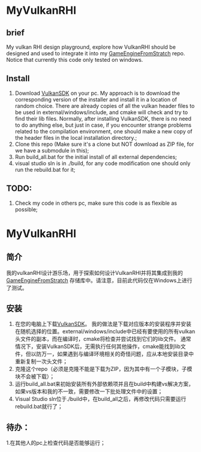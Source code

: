 # MyVulkanRHI
## brief
My vulkan RHI design playground, explore how VulkanRHI should be designed and used to integrate it into my [GameEngineFromStratch](https://github.com/moonflo/EngineFromScratch) repo. Notice that currently this code only tested on windows.
## Install
1. Download [VulkanSDK](https://www.lunarg.com/vulkan-sdk/) on your pc. My approach is to download the corresponding version of the installer and install it in a location of random choice. There are already copies of all the vulkan header files to be used in external/windows/include, and cmake will check and try to find their lib files. Normally, after installing VulkanSDK, there is no need to do anything else, but just in case, if you encounter strange problems related to the compilation environment, one should make a new copy of the header files in the local installation directory.;
2. Clone this repo (Make sure it's a clone but NOT download as ZIP file, for we have a submodule in this);
3. Run build_all.bat for the initial install of all external dependencies;
4. visual studio sln is in ./build, for any code modification one should only run the rebuild.bat for it;

## TODO:
1. Check my code in others pc, make sure this code is as flexible as possible;


# MyVulkanRHI
## 简介
我的vulkanRHI设计游乐场，用于探索如何设计VulkanRHI并将其集成到我的 [GameEngineFromStratch](https://github.com/moonflo/EngineFromScratch) 存储库中。请注意，目前此代码仅在Windows上进行了测试。
## 安装
1. 在您的电脑上下载[VulkanSDK](https://www.lunarg.com/vulkan-sdk/)。 我的做法是下载对应版本的安装程序并安装在随机选择的位置。external/windows/include中已经有要使用的所有vulkan头文件的副本，而在编译时，cmake将检查并尝试找到它们的lib文件。 通常情况下，安装VulkanSDK后，无需执行任何其他操作，cmake能找到lib文件，但以防万一，如果遇到与编译环境相关的奇怪问题，应从本地安装目录中重新复制一次头文件；
2. 克隆这个repo（必须是克隆不能是下载为ZIP，因为其中有一个子模块，子模块不会被下载）；
3. 运行build_all.bat来初始安装所有外部依赖项并且在build中构建vs解决方案，如果vs版本和我的不一致，需要修改一下批处理文件中的设置；
4. Visual Studio sln位于./build中，在build_all之后，再修改代码只需要运行rebuild.bat就行了；

## 待办：
1.在其他人的pc上检查代码是否能够运行；
